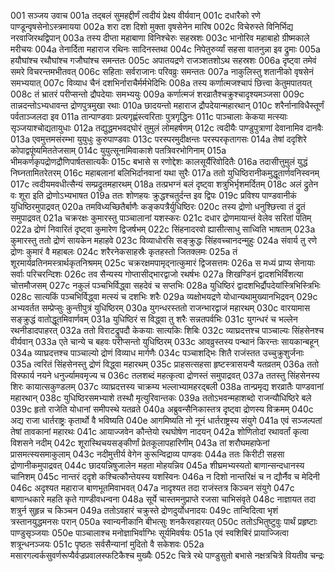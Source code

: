 001  सञ्जय उवाच
001a तद्बलं सुमहद्दीर्णं त्वदीयं प्रेक्ष्य वीर्यवान्
001c दधारैको रणे पाण्डून्वृषसेनोऽस्त्रमायया
002a शरा दश दिशो मुक्ता वृषसेनेन मारिष
002c विचेरुस्ते विनिर्भिद्य नरवाजिरथद्विपान्
003a तस्य दीप्ता महाबाणा विनिश्चेरुः सहस्रशः
003c भानोरिव महाबाहो ग्रीष्मकाले मरीचयः
004a तेनार्दिता महाराज रथिनः सादिनस्तथा
004c निपेतुरुर्व्यां सहसा वातनुन्ना इव द्रुमाः
005a हयौघांश्च रथौघांश्च गजौघांश्च समन्ततः
005c अपातयद्रणे राजञ्शतशोऽथ सहस्रशः
006a दृष्ट्वा तमेवं समरे विचरन्तमभीतवत्
006c सहिताः सर्वराजानः परिवव्रुः समन्ततः
007a नाकुलिस्तु शतानीको वृषसेनं समभ्ययात्
007c विव्याध चैनं दशभिर्नाराचैर्मर्मभेदिभिः
008a तस्य कर्णात्मजश्चापं छित्त्वा केतुमपातयत्
008c तं भ्रातरं परीप्सन्तो द्रौपदेयाः समभ्ययुः
009a कर्णात्मजं शरव्रातैश्चक्रुश्चादृश्यमञ्जसा
009c तान्नदन्तोऽभ्यधावन्त द्रोणपुत्रमुखा रथाः
010a छादयन्तो महाराज द्रौपदेयान्महारथान्
010c शरैर्नानाविधैस्तूर्णं पर्वताञ्जलदा इव
011a तान्पाण्डवाः प्रत्यगृह्णंस्त्वरिताः पुत्रगृद्धिनः
011c पाञ्चालाः केकया मत्स्याः सृञ्जयाश्चोद्यतायुधाः
012a तद्युद्धमभवद्घोरं तुमुलं लोमहर्षणम्
012c त्वदीयैः पाण्डुपुत्राणां देवानामिव दानवैः
013a एवमुत्तमसंरम्भा युयुधुः कुरुपाण्डवाः
013c परस्परमुदीक्षन्तः परस्परकृतागसः
014a तेषां ददृशिरे कोपाद्वपूंष्यमिततेजसाम्
014c युयुत्सूनामिवाकाशे पतत्रिवरभोगिनाम्
015a भीमकर्णकृपद्रोणद्रौणिपार्षतसात्यकैः
015c बभासे स रणोद्देशः कालसूर्यैरिवोदितैः
016a तदासीत्तुमुलं युद्धं निघ्नतामितरेतरम्
016c महाबलानां बलिभिर्दानवानां यथा सुरैः
017a ततो युधिष्ठिरानीकमुद्धूतार्णवनिस्वनम्
017c त्वदीयमवधीत्सैन्यं सम्प्रद्रुतमहारथम्
018a तत्प्रभग्नं बलं दृष्ट्वा शत्रुभिर्भृशमर्दितम्
018c अलं द्रुतेन वः शूरा इति द्रोणोऽभ्यभाषत
019a ततः शोणहयः क्रुद्धश्चतुर्दन्त इव द्विपः
019c प्रविश्य पाण्डवानीकं युधिष्ठिरमुपाद्रवत्
020a तमविध्यच्छितैर्बाणैः कङ्कपत्रैर्युधिष्ठिरः
020c तस्य द्रोणो धनुश्छित्त्वा तं द्रुतं समुपाद्रवत्
021a चक्ररक्षः कुमारस्तु पाञ्चालानां यशस्करः
021c दधार द्रोणमायान्तं वेलेव सरितां पतिम्
022a द्रोणं निवारितं दृष्ट्वा कुमारेण द्विजर्षभम्
022c सिंहनादरवो ह्यासीत्साधु साध्विति भाषताम्
023a कुमारस्तु ततो द्रोणं सायकेन महाहवे
023c विव्याधोरसि सङ्क्रुद्धः सिंहवच्चानदन्मुहुः
024a संवार्य तु रणे द्रोणः कुमारं वै महाबलः
024c शरैरनेकसाहस्रैः कृतहस्तो जितक्लमः
025a तं शूरमार्यव्रतिनमस्त्रार्थकृतनिश्रमम्
025c चक्ररक्षमपामृद्नात्कुमारं द्विजसत्तमः
026a स मध्यं प्राप्य सेनायाः सर्वाः परिचरन्दिशः
026c तव सैन्यस्य गोप्तासीद्भारद्वाजो रथर्षभः
027a शिखण्डिनं द्वादशभिर्विंशत्या चोत्तमौजसम्
027c नकुलं पञ्चभिर्विद्ध्वा सहदेवं च सप्तभिः
028a युधिष्ठिरं द्वादशभिर्द्रौपदेयांस्त्रिभिस्त्रिभिः
028c सात्यकिं पञ्चभिर्विद्ध्वा मत्स्यं च दशभिः शरैः
029a व्यक्षोभयद्रणे योधान्यथामुख्यानभिद्रवन्
029c अभ्यवर्तत सम्प्रेप्सुः कुन्तीपुत्रं युधिष्ठिरम्
030a युगन्धरस्ततो राजन्भारद्वाजं महारथम्
030c वारयामास सङ्क्रुद्धं वातोद्धूतमिवार्णवम्
031a युधिष्ठिरं स विद्ध्वा तु शरैः सन्नतपर्वभिः
031c युगन्धरं च भल्लेन रथनीडादपाहरत्
032a ततो विराटद्रुपदौ केकयाः सात्यकिः शिबिः
032c व्याघ्रदत्तश्च पाञ्चाल्यः सिंहसेनश्च वीर्यवान्
033a एते चान्ये च बहवः परीप्सन्तो युधिष्ठिरम्
033c आवव्रुस्तस्य पन्थानं किरन्तः सायकान्बहून्
034a व्याघ्रदत्तश्च पाञ्चाल्यो द्रोणं विव्याध मार्गणैः
034c पञ्चाशद्भिः शितै राजंस्तत उच्चुक्रुशुर्जनाः
035a त्वरितं सिंहसेनस्तु द्रोणं विद्ध्वा महारथम्
035c प्राहसत्सहसा हृष्टस्त्रासयन्वै यतव्रतम्
036a ततो विस्फार्य नयने धनुर्ज्यामवमृज्य च
036c तलशब्दं महत्कृत्वा द्रोणस्तं समुपाद्रवत्
037a ततस्तु सिंहसेनस्य शिरः कायात्सकुण्डलम्
037c व्याघ्रदत्तस्य चाक्रम्य भल्लाभ्यामहरद्बली
038a तान्प्रमृद्य शरव्रातैः पाण्डवानां महारथान्
038c युधिष्ठिरसमभ्याशे तस्थौ मृत्युरिवान्तकः
039a ततोऽभवन्महाशब्दो राजन्यौधिष्ठिरे बले
039c हृतो राजेति योधानां समीपस्थे यतव्रते
040a अब्रुवन्सैनिकास्तत्र दृष्ट्वा द्रोणस्य विक्रमम्
040c अद्य राजा धार्तराष्ट्रः कृतार्थो वै भविष्यति
040e आगमिष्यति नो नूनं धार्तराष्ट्रस्य संयुगे
041a एवं सञ्जल्पतां तेषां तावकानां महारथः
041c आयाज्जवेन कौन्तेयो रथघोषेण नादयन्
042a शोणितोदां रथावर्तां कृत्वा विशसने नदीम्
042c शूरास्थिचयसङ्कीर्णां प्रेतकूलापहारिणीम्
043a तां शरौघमहाफेनां प्रासमत्स्यसमाकुलाम्
043c नदीमुत्तीर्य वेगेन कुरून्विद्राव्य पाण्डवः
044a ततः किरीटी सहसा द्रोणानीकमुपाद्रवत्
044c छादयन्निषुजालेन महता मोहयन्निव
045a शीघ्रमभ्यस्यतो बाणान्सन्दधानस्य चानिशम्
045c नान्तरं ददृशे कश्चित्कौन्तेयस्य यशस्विनः
046a न दिशो नान्तरिक्षं च न द्यौर्नैव च मेदिनी
046c अदृश्यत महाराज बाणभूतमिवाभवत्
047a नादृश्यत तदा राजंस्तत्र किञ्चन संयुगे
047c बाणान्धकारे महति कृते गाण्डीवधन्वना
048a सूर्ये चास्तमनुप्राप्ते रजसा चाभिसंवृते
048c नाज्ञायत तदा शत्रुर्न सुहृन्न च किञ्चन
049a ततोऽवहारं चक्रुस्ते द्रोणदुर्योधनादयः
049c तान्विदित्वा भृशं त्रस्तानयुद्धमनसः परान्
050a स्वान्यनीकानि बीभत्सुः शनकैरवहारयत्
050c ततोऽभितुष्टुवुः पार्थं प्रहृष्टाः पाण्डुसृञ्जयाः
050e पाञ्चालाश्च मनोज्ञाभिर्वाग्भिः सूर्यमिवर्षयः
051a एवं स्वशिबिरं प्रायाज्जित्वा शत्रून्धनञ्जयः
051c पृष्ठतः सर्वसैन्यानां मुदितो वै सकेशवः
052a मसारगल्वर्कसुवर्णरूप्यैर्वज्रप्रवालस्फटिकैश्च मुख्यैः
052c चित्रे रथे पाण्डुसुतो बभासे नक्षत्रचित्रे वियतीव चन्द्रः

